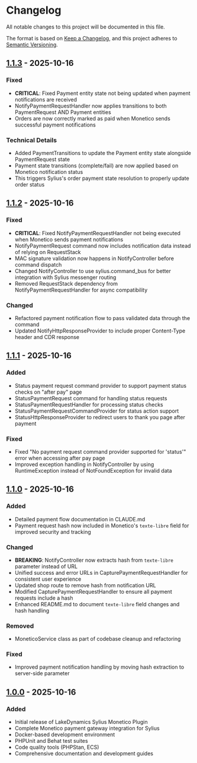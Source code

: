# Changelog

All notable changes to this project will be documented in this file.

The format is based on [Keep a Changelog](https://keepachangelog.com/en/1.0.0/),
and this project adheres to [Semantic Versioning](https://semver.org/spec/v2.0.0.html).

## [1.1.3] - 2025-10-16

### Fixed
- **CRITICAL**: Fixed Payment entity state not being updated when payment notifications are received
- NotifyPaymentRequestHandler now applies transitions to both PaymentRequest AND Payment entities
- Orders are now correctly marked as paid when Monetico sends successful payment notifications

### Technical Details
- Added PaymentTransitions to update the Payment entity state alongside PaymentRequest state
- Payment state transitions (complete/fail) are now applied based on Monetico notification status
- This triggers Sylius's order payment state resolution to properly update order status

## [1.1.2] - 2025-10-16

### Fixed
- **CRITICAL**: Fixed NotifyPaymentRequestHandler not being executed when Monetico sends payment notifications
- NotifyPaymentRequest command now includes notification data instead of relying on RequestStack
- MAC signature validation now happens in NotifyController before command dispatch
- Changed NotifyController to use sylius.command_bus for better integration with Sylius messenger routing
- Removed RequestStack dependency from NotifyPaymentRequestHandler for async compatibility

### Changed
- Refactored payment notification flow to pass validated data through the command
- Updated NotifyHttpResponseProvider to include proper Content-Type header and CDR response

## [1.1.1] - 2025-10-16

### Added
- Status payment request command provider to support payment status checks on "after pay" page
- StatusPaymentRequest command for handling status requests
- StatusPaymentRequestHandler for processing status checks
- StatusPaymentRequestCommandProvider for status action support
- StatusHttpResponseProvider to redirect users to thank you page after payment

### Fixed
- Fixed "No payment request command provider supported for 'status'" error when accessing after pay page
- Improved exception handling in NotifyController by using RuntimeException instead of NotFoundException for invalid data

## [1.1.0] - 2025-10-16

### Added
- Detailed payment flow documentation in CLAUDE.md
- Payment request hash now included in Monetico's `texte-libre` field for improved security and tracking

### Changed
- **BREAKING**: NotifyController now extracts hash from `texte-libre` parameter instead of URL
- Unified success and error URLs in CapturePaymentRequestHandler for consistent user experience
- Updated shop route to remove hash from notification URL
- Modified CapturePaymentRequestHandler to ensure all payment requests include a hash
- Enhanced README.md to document `texte-libre` field changes and hash handling

### Removed
- MoneticoService class as part of codebase cleanup and refactoring

### Fixed
- Improved payment notification handling by moving hash extraction to server-side parameter

## [1.0.0] - 2025-10-16

### Added
- Initial release of LakeDynamics Sylius Monetico Plugin
- Complete Monetico payment gateway integration for Sylius
- Docker-based development environment
- PHPUnit and Behat test suites
- Code quality tools (PHPStan, ECS)
- Comprehensive documentation and development guides

[1.1.3]: https://github.com/lakedynamics/sylius-monetico-plugin/compare/v1.1.2...v1.1.3
[1.1.2]: https://github.com/lakedynamics/sylius-monetico-plugin/compare/v1.1.1...v1.1.2
[1.1.1]: https://github.com/lakedynamics/sylius-monetico-plugin/compare/v1.1.0...v1.1.1
[1.1.0]: https://github.com/lakedynamics/sylius-monetico-plugin/compare/v1.0.0...v1.1.0
[1.0.0]: https://github.com/lakedynamics/sylius-monetico-plugin/releases/tag/v1.0.0
